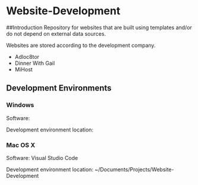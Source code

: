 # Website-Development
##Introduction
Repository for websites that are built using templates and/or do not depend on external data sources.

Websites are stored according to the development company.
* Adloc8tor
* Dinner With Gail
* MiHost

## Development Environments
### Windows
Software: <Add here>

Development environment location: <Add here>

### Mac OS X
Software: Visual Studio Code

Development environment location: ~/Documents/Projects/Website-Development
